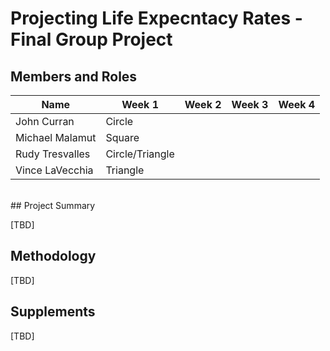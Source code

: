 # Projecting Life Expecntacy Rates - Final Group Project
## Members and Roles
| Name | Week 1 | Week 2 | Week 3 | Week 4 |
| --- |  --- | --- | --- | --- |
| John Curran | Circle ||||
| Michael Malamut | Square |||
| Rudy Tresvalles | Circle/Triangle ||||
| Vince LaVecchia | Triangle ||||
</br>
## Project Summary

[TBD]

## Methodology

[TBD]

## Supplements
[TBD]
